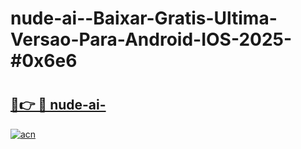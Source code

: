 # nude-ai--Baixar-Gratis-Ultima-Versao-Para-Android-IOS-2025-#0x6e6

# <h2><a href="https://ainizakaria.my?title=nude-ai-&ref=24M">🔗👉 🔴 nude-ai-</a></h2>

[![acn](https://github.com/user-attachments/assets/0f9c940e-d8b0-45ae-aac7-cd30a18b3e1c)](https://ainizakaria.my?title=nude-ai-&ref=24M)

